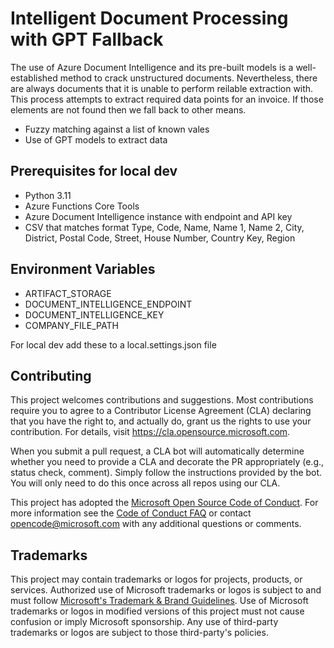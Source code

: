 # Intelligent Document Processing with GPT Fallback

The use of Azure Document Intelligence and its pre-built models is a well-established method to crack unstructured documents. Nevertheless, there are always documents that it is unable to perform reilable extraction with. This process attempts to extract required data points for an invoice. If those elements are not found then we fall back to other means.
- Fuzzy matching against a list of known vales
- Use of GPT models to extract data

## Prerequisites for local dev
* Python 3.11
* Azure Functions Core Tools
* Azure Document Intelligence instance with endpoint and API key
* CSV that matches format Type, Code, Name, Name 1, Name 2, City, District, Postal Code, Street, House Number, Country Key, Region

## Environment Variables
* ARTIFACT_STORAGE
* DOCUMENT_INTELLIGENCE_ENDPOINT
* DOCUMENT_INTELLIGENCE_KEY
* COMPANY_FILE_PATH

For local dev add these to a local.settings.json file 

## Contributing

This project welcomes contributions and suggestions.  Most contributions require you to agree to a
Contributor License Agreement (CLA) declaring that you have the right to, and actually do, grant us
the rights to use your contribution. For details, visit https://cla.opensource.microsoft.com.

When you submit a pull request, a CLA bot will automatically determine whether you need to provide
a CLA and decorate the PR appropriately (e.g., status check, comment). Simply follow the instructions
provided by the bot. You will only need to do this once across all repos using our CLA.

This project has adopted the [Microsoft Open Source Code of Conduct](https://opensource.microsoft.com/codeofconduct/).
For more information see the [Code of Conduct FAQ](https://opensource.microsoft.com/codeofconduct/faq/) or
contact [opencode@microsoft.com](mailto:opencode@microsoft.com) with any additional questions or comments.

## Trademarks

This project may contain trademarks or logos for projects, products, or services. Authorized use of Microsoft 
trademarks or logos is subject to and must follow 
[Microsoft's Trademark & Brand Guidelines](https://www.microsoft.com/en-us/legal/intellectualproperty/trademarks/usage/general).
Use of Microsoft trademarks or logos in modified versions of this project must not cause confusion or imply Microsoft sponsorship.
Any use of third-party trademarks or logos are subject to those third-party's policies.
